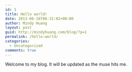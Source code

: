 ```yaml
---
id: 1
title: Hello world!
date: 2013-06-16T06:31:02+00:00
author: Mindy Huang
layout: post
guid: http://mindyhuang.com/blog/?p=1
permalink: /hello-world/
categories:
  - Uncategorized
comments: true
---
```

Welcome to my blog. It will be updated as the muse hits me.